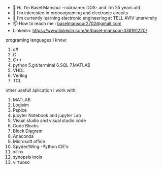 - 👋 Hi, I’m Basel Mansour -nickname: DOS- and I'm 25 years old
- 👀 I’m interested in proooograming and electronic circuits
- 🌱 I’m currently learning electronic engineering at TELL AVIV unervirsity 
- 📫 How to reach me : baselmansour2702@gmail.com
- Linkedin: https://www.linkedin.com/in/basel-mansour-338191220/ 

programing languages I know:
1. c#
2. C
3. C++
4. python
5.git/terminal
6.SQL
7.MATLAB
8. VHDL
9. Verilog
10. TCL

other usefull aplication I work with:
1. MATLAB
2. Logisim
3. Pspice
4. jupyter Notebook and jupyter Lab
5. Visual studio and visual studio code
6. Code Blocks
7. Block Diagram
8. Anaconda
9. Microsoft office
10. Spyder/Wing -Python IDE's
11. xilinx
12. synopsis tools
13. virtuoso

<!---
BaselDOS/BaselDOS is a ✨ special ✨ repository because its `README.md` (this file) appears on your GitHub profile.
You can click the Preview link to take a look at your changes.
--->
